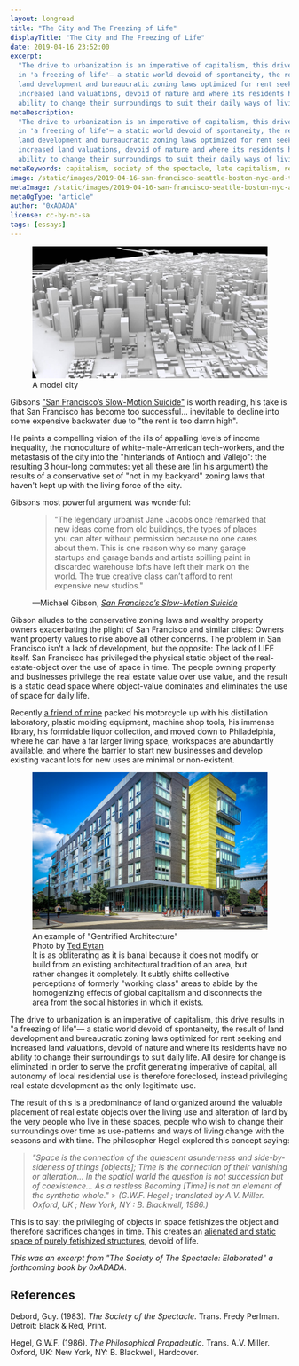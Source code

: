 ```yaml
---
layout: longread
title: "The City and The Freezing of Life"
displayTitle: "The City and The Freezing of Life"
date: 2019-04-16 23:52:00
excerpt:
  "The drive to urbanization is an imperative of capitalism, this drive results
  in 'a freezing of life'— a static world devoid of spontaneity, the result of
  land development and bureaucratic zoning laws optimized for rent seeking and
  increased land valuations, devoid of nature and where its residents have no
  ability to change their surroundings to suit their daily ways of living"
metaDescription:
  "The drive to urbanization is an imperative of capitalism, this drive results
  in 'a freezing of life'— a static world devoid of spontaneity, the result of
  land development and bureaucratic zoning laws optimized for rent seeking and
  increased land valuations, devoid of nature and where its residents have no
  ability to change their surroundings to suit their daily ways of living"
metaKeywords: capitalism, society of the spectacle, late capitalism, real estate
image: /static/images/2019-04-16-san-francisco-seattle-boston-nyc-and-the-freezing-of-life.jpg
metaImage: /static/images/2019-04-16-san-francisco-seattle-boston-nyc-and-the-freezing-of-life.jpg
metaOgType: "article"
author: "0xADADA"
license: cc-by-nc-sa
tags: [essays]
---
```


<figure>
  <img src="/static/images/2019-04-16-san-francisco-seattle-boston-nyc-and-the-freezing-of-life.jpg" alt="A model city" title="A model city">
  <figcaption>A model city</figcaption>
</figure>

Gibsons
["San Francisco’s Slow-Motion Suicide"](https://www.nationalreview.com/2019/04/san-francisco-decline-failed-government-policies/)
is worth reading, his take is that San Francisco has become too successful...
inevitable to decline into some expensive backwater due to "the rent is too damn
high".

He paints a compelling vision of the ills of appalling levels of income
inequality, the monoculture of white-male-American tech-workers, and the
metastasis of the city into the "hinterlands of Antioch and Vallejo": the
resulting 3 hour-long commutes: yet all these are (in his argument) the results
of a conservative set of "not in my backyard" zoning laws that haven't kept up
with the living force of the city.

Gibsons most powerful argument was wonderful:

<figure class="quote">
  <blockquote cite="https://www.nationalreview.com/2019/04/san-francisco-decline-failed-government-policies/">
    "The legendary urbanist Jane Jacobs once remarked that new ideas come from 
    old buildings, the types of places you can alter without permission because 
    no one cares about them. This is one reason why so many garage startups and 
    garage bands and artists spilling paint in discarded warehouse lofts have 
    left their mark on the world. The true creative class can’t afford to 
    rent expensive new studios."
  </blockquote>
  <figcaption>
    &mdash;Michael Gibson,
    <cite>
      <a href="https://www.nationalreview.com/2019/04/san-francisco-decline-failed-government-policies/" rel="external">
        San Francisco’s Slow-Motion Suicide</a>
    </cite>
  </figcaption>
</figure>

Gibson alludes to the conservative zoning laws and wealthy property owners
exacerbating the plight of San Francisco and similar cities: Owners want
property values to rise above all other concerns. The problem in San Francisco
isn't a lack of development, but the opposite: The lack of LIFE itself. San
Francisco has privileged the physical static object of the real-estate-object
over the use of space in time. The people owning property and businesses
privilege the real estate value over use value, and the result is a static dead
space where object-value dominates and eliminates the use of space for daily
life.

Recently [a friend of mine](https://twitter.com/b_apothecary) packed his
motorcycle up with his distillation laboratory, plastic molding equipment,
machine shop tools, his immense library, his formidable liquor collection, and
moved down to Philadelphia, where he can have a far larger living space,
workspaces are abundantly available, and where the barrier to start new
businesses and develop existing vacant lots for new uses are minimal or
non-existent.

<figure>
  <img src="/static/images/2019-04-16-gentrification.jpg" alt="Gentrified Architecture" title="Gentrified Architecture">
  <figcaption>
    An example of "Gentrified Architecture" 
    <br>
    Photo by <a href="https://commons.wikimedia.org/wiki/File:Gentrified_architecture_in_Shaw_Neighborhood,_Washington,_DC_USA.jpg">Ted Eytan</a> 
    <br>
    It is as obliterating as it is banal because
    it does not modify or build from an existing architectural tradition of an area,
    but rather changes it completely. It subtly shifts collective perceptions of
    formerly "working class" areas to abide by the homogenizing effects of global
    capitalism and disconnects the area from the social histories in which it
    exists.
  </figcaption>
</figure>

The drive to urbanization is an imperative of capitalism, this drive results in
"a freezing of life"— a static world devoid of spontaneity, the result of land
development and bureaucratic zoning laws optimized for rent seeking and
increased land valuations, devoid of nature and where its residents have no
ability to change their surroundings to suit daily life. All desire for change
is eliminated in order to serve the profit generating imperative of capital, all
autonomy of local residential use is therefore foreclosed, instead privileging
real estate development as the only legitimate use.

The result of this is a predominance of land organized around the valuable
placement of real estate objects over the living use and alteration of land by
the very people who live in these spaces, people who wish to change their
surroundings over time as use-patterns and ways of living change with the
seasons and with time. The philosopher Hegel explored this concept saying:

> _"Space is the connection of the quiescent asunderness and side-by-sideness of
> things [objects]; Time is the connection of their vanishing or alteration...
> In the spatial world the question is not succession but of coexistence... As a
> restless Becoming [Time] is not an element of the synthetic whole."_ >
> <cite>(G.W.F. Hegel ; translated by A.V. Miller. Oxford, UK ; New York, NY :
> B. Blackwell, 1986.)</cite>

This is to say: the privileging of objects in space fetishizes the object and
therefore sacrifices changes in time. This creates an
[alienated and static space of purely fetishized structures](https://en.wikipedia.org/wiki/Gentrified_architecture),
devoid of life.

_This was an excerpt from "The Society of The Spectacle: Elaborated" a
forthcoming book by 0xADADA._

## References

Debord, Guy. (1983). _The Society of the Spectacle_. Trans. Fredy Perlman.
Detroit: Black & Red, Print.

Hegel, G.W.F. (1986). _The Philosophical Propadeutic_. Trans. A.V. Miller.
Oxford, UK: New York, NY: B. Blackwell, Hardcover.

<aside hidden>
  This was also posted to
  <a href="https://indieweb.xyz/en/socialtheory" class="u-syndication">/en/socialtheory</a>.
</aside>
